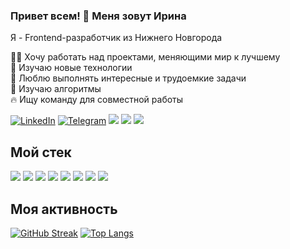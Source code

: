 ### Привет всем! 👋 Меня зовут Ирина
Я - Frontend-разработчик из Нижнего Новгорода <br />

👩‍💻 Хочу работать над проектами, меняющими мир к лучшему <br />
🎯 Изучаю новые технологии <br />
💪 Люблю выполнять интересные и трудоемкие задачи <br />
📝 Изучаю алгоритмы <br />
🔥 Ищу команду для совместной работы <br />

[![LinkedIn](https://img.shields.io/badge/LinkedIn-0077B5?style=for-the-badge&logo=linkedin&logoColor=white)](https://www.linkedin.com/in/ivkrylova) 
[![Telegram](https://img.shields.io/badge/-Telegram-blue?style=for-the-badge&logo=telegram)](https://t.me/IVKrylova)
![](https://img.shields.io/badge/E--mail-ivk.lis%40yandex.ru-orange?style=for-the-badge&logo=appveyo)
![](https://komarev.com/ghpvc/?username=IVKrylova&color=orange&style=for-the-badge) 
![](https://www.codewars.com/users/lis_krylova/badges/micro)
<br />

## Мой стек
![](https://img.shields.io/badge/HTML5-E34F26?style=for-the-badge&logo=html5&logoColor=white) 
![](https://img.shields.io/badge/CSS3-1572B6?style=for-the-badge&logo=css3&logoColor=white) 
![](https://img.shields.io/badge/JavaScript-323330?style=for-the-badge&logo=javascript&logoColor=F7DF1E) 
![](https://img.shields.io/badge/React-20232A?style=for-the-badge&logo=react&logoColor=61DAFB) 
![](https://img.shields.io/badge/Express.js-000000?style=for-the-badge&logo=express&logoColor=white) 
![](https://img.shields.io/badge/MongoDB-4EA94B?style=for-the-badge&logo=mongodb&logoColor=white)
![](https://img.shields.io/badge/-SCSS-ff69b4?style=for-the-badge)
![](https://img.shields.io/badge/Redux-593D88?style=for-the-badge&logo=redux&logoColor=white)

## Моя активность
[![GitHub Streak](https://streak-stats.demolab.com?user=IVKrylova&hide_border=true)](https://git.io/streak-stats)
[![Top Langs](https://github-readme-stats.vercel.app/api/top-langs/?username=IVKrylova&layout=compact&theme=vision-friendly-default)](https://github.com/anuraghazra/github-readme-stats)
